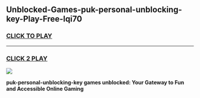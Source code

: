 
## Unblocked-Games-puk-personal-unblocking-key-Play-Free-lqi70
<h3>
<a href="https://premium76.site?title=puk-personal-unblocking-key&ref=18A1">CLICK TO PLAY</a></h3>
<hr>

<h3>
<a href="https://premium76.site?title=puk-personal-unblocking-key&ref=18A1">CLICK 2 PLAY</a>
  
</h3>

<a href="https://premium76.site?title=puk-personal-unblocking-key&ref=18A1"><img src="https://clearcache.store/games.png"></a>


**puk-personal-unblocking-key games unblocked: Your Gateway to Fun and Accessible Online Gaming**
